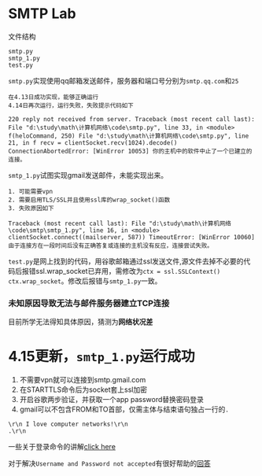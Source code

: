 # SMTP Lab
文件结构

    smtp.py
    smtp_1.py
    test.py

`smtp.py`实现使用qq邮箱发送邮件，服务器和端口号分别为`smtp.qq.com`和`25`

    在4.13日成功实现，能够正确运行
    4.14日再次运行，运行失败，失败提示代码如下

`220 reply not received from server.
Traceback (most recent call last):
File "d:\study\math\计算机网络\code\smtp.py", line 33, in <module>
f(heloCommand, 250)
File "d:\study\math\计算机网络\code\smtp.py", line 21, in f
recv = clientSocket.recv(1024).decode()
ConnectionAbortedError: [WinError 10053] 你的主机中的软件中止了一个已建立的连接。`

`smtp_1.py`试图实现gmail发送邮件，未能实现出来。

    1. 可能需要vpn
    2. 需要启用TLS/SSL并且使用ssl库的wrap_socket()函数
    3. 失败原因如下

`Traceback (most recent call last):
File "d:\study\math\计算机网络\code\smtp\smtp_1.py", line 16, in <module>
clientSocket.connect((mailserver, 587))
TimeoutError: [WinError 10060] 由于连接方在一段时间后没有正确答复或连接的主机没有反应，连接尝试失败。`

`test.py`是网上找到的代码，用谷歌邮箱通过ssl发送文件,源文件去掉不必要的代码后报错ssl.wrap_socket已弃用，需修改为`ctx = ssl.SSLContext()` `ctx.wrap_socket`。修改后报错与`smtp_1.py`一致。

### 未知原因导致无法与邮件服务器建立TCP连接
目前所学无法得知具体原因，猜测为**网络状况差**

# 4.15更新，`smtp_1.py`运行成功
1. 不需要vpn就可以连接到smtp.gmail.com
2. 在STARTTLS命令后为socket套上ssl加密
3. 开启谷歌两步验证，并获取一个app password替换密码登录
4. gmail可以不包含FROM和TO首部，仅需主体与结束语句独占一行的`.`

```
\r\n I love computer networks!\r\n 
.\r\n
```

一些关于登录命令的讲解[click here](https://www.samlogic.net/articles/smtp-commands-reference-auth.htm)

对于解决`Username and Password not accepted`有很好帮助的[回答](https://stackoverflow.com/questions/75021886/gmail-smtp-send-535-5-7-8-username-and-password-not-accepted)